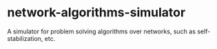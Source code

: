 # network-algorithms-simulator
A simulator for problem solving algorithms over networks, such as self-stabilization, etc.
 
